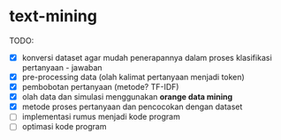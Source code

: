 # text-mining
TODO:
- [x] konversi dataset agar mudah penerapannya dalam proses klasifikasi pertanyaan - jawaban
- [x] pre-processing data (olah kalimat pertanyaan menjadi token)
- [x] pembobotan pertanyaan (metode? TF-IDF)
- [x] olah data dan simulasi menggunakan **orange data mining**
- [x] metode proses pertanyaan dan pencocokan dengan dataset
- [ ] implementasi rumus menjadi kode program
- [ ] optimasi kode program
